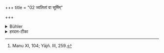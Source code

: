 +++
title = "02 ज्वलितां वा सूर्मिम्"

+++

<details><summary>Bühler</summary>

2. Or he may die embracing a heated metal image of a woman. [^2] 


[^2]:  Manu XI, 104; Yājñ. III, 259.
</details>

<details><summary>हरदत्त-टीका</summary>

## सूत्रम्
ज्वलितां वा सूर्मिं परिष्वज्य समाप्नुयात् ॥ २॥  
### टिप्पनी
आयसी ताम्रमयी वा अन्तस्सुषिरा स्त्रीप्रकृतिरत्र सूर्मिः। तां ज्वलितामग्नौ तप्ताम् । परिष्वज्य समाप्नुयात् समाप्तिं गच्छेत् म्रियेत ॥२॥
</details>
